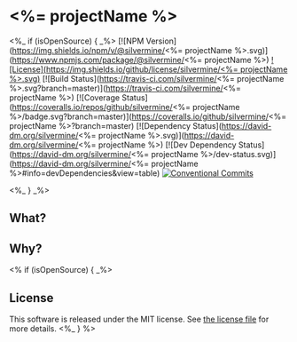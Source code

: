 # <%= projectName %>

<%_ if (isOpenSource) { _%>
[![NPM Version](https://img.shields.io/npm/v/@silvermine/<%= projectName %>.svg)](https://www.npmjs.com/package/@silvermine/<%= projectName %>)
[![License](https://img.shields.io/github/license/silvermine/<%= projectName %>.svg)](./LICENSE)
[![Build Status](https://travis-ci.com/silvermine/<%= projectName %>.svg?branch=master)](https://travis-ci.com/silvermine/<%= projectName %>)
[![Coverage Status](https://coveralls.io/repos/github/silvermine/<%= projectName %>/badge.svg?branch=master)](https://coveralls.io/github/silvermine/<%= projectName %>?branch=master)
[![Dependency Status](https://david-dm.org/silvermine/<%= projectName %>.svg)](https://david-dm.org/silvermine/<%= projectName %>)
[![Dev Dependency Status](https://david-dm.org/silvermine/<%= projectName %>/dev-status.svg)](https://david-dm.org/silvermine/<%= projectName %>#info=devDependencies&view=table)
[![Conventional Commits](https://img.shields.io/badge/Conventional%20Commits-1.0.0-yellow.svg)](https://conventionalcommits.org)

<%_ } _%>
## What?

## Why?

<% if (isOpenSource) { _%>
## License

This software is released under the MIT license. See [the license
file](LICENSE) for more details.
<%_ } %>
